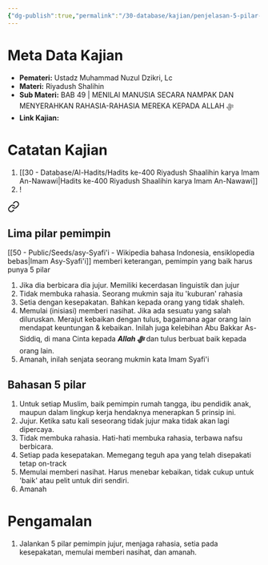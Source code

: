 ```yaml
---
{"dg-publish":true,"permalink":"/30-database/kajian/penjelasan-5-pilar-pemimpin/","tags":["kajian"]}
---
```





# Meta Data Kajian 
<div><ul class="dataview list-view-ul"><li><span><strong>Pemateri:</strong> Ustadz Muhammad Nuzul Dzikri, Lc</span></li><li><span><strong>Materi:</strong> Riyadush Shalihin</span></li><li><span><strong>Sub Materi:</strong> BAB 49 | MENILAI MANUSIA SECARA NAMPAK DAN MENYERAHKAN RAHASIA-RAHASIA MEREKA KEPADA ALLAH ﷻ</span></li><li><span><strong>Link Kajian:</strong>  </span></li></ul></div>

# Catatan Kajian
1. [[30 - Database/Al-Hadits/Hadits ke-400 Riyadush Shaalihin karya Imam An-Nawawi\|Hadits ke-400 Riyadush Shaalihin karya Imam An-Nawawi]]
2. !
<div class="transclusion internal-embed is-loaded"><a class="markdown-embed-link" href="/30-database/kajian/lima-pilar-pemimpin/#lima-pilar-pemimpin" aria-label="Open link"><svg xmlns="http://www.w3.org/2000/svg" width="24" height="24" viewBox="0 0 24 24" fill="none" stroke="currentColor" stroke-width="2" stroke-linecap="round" stroke-linejoin="round" class="svg-icon lucide-link"><path d="M10 13a5 5 0 0 0 7.54.54l3-3a5 5 0 0 0-7.07-7.07l-1.72 1.71"></path><path d="M14 11a5 5 0 0 0-7.54-.54l-3 3a5 5 0 0 0 7.07 7.07l1.71-1.71"></path></svg></a><div class="markdown-embed">



## Lima pilar pemimpin
[[50 - Public/Seeds/asy-Syafi'i - Wikipedia bahasa Indonesia, ensiklopedia bebas\|Imam Asy-Syafi'i]] memberi keterangan, pemimpin yang baik harus punya 5 pilar
1. Jika dia berbicara dia jujur. Memiliki kecerdasan linguistik dan jujur
2. Tidak membuka rahasia. Seorang mukmin saja itu 'kuburan' rahasia
3. Setia dengan kesepakatan. Bahkan kepada orang yang tidak shaleh.
4. Memulai (inisiasi) memberi nasihat. Jika ada sesuatu yang salah diluruskan. Merajut kebaikan dengan tulus, bagaimana agar orang lain mendapat keuntungan & kebaikan. Inilah juga kelebihan Abu Bakkar As-Siddiq, di mana Cinta kepada ***Allah ﷻ*** dan tulus berbuat baik kepada orang lain.
5. Amanah, inilah senjata seorang mukmin kata Imam Syafi'i




</div></div>


## Bahasan 5 pilar
1. Untuk setiap Muslim, baik pemimpin rumah tangga, ibu pendidik anak, maupun dalam lingkup kerja hendaknya menerapkan 5 prinsip ini.
2. Jujur. Ketika satu kali seseorang tidak jujur maka tidak akan lagi dipercaya.
3. Tidak membuka rahasia. Hati-hati membuka rahasia, terbawa nafsu berbicara.
4. Setiap pada kesepatakan. Memegang teguh apa yang telah disepakati tetap on-track
5. Memulai memberi nasihat. Harus menebar kebaikan, tidak cukup untuk 'baik' atau pelit untuk diri sendiri.
6. Amanah
# Pengamalan
1. Jalankan 5 pilar pemimpin jujur, menjaga rahasia, setia pada kesepakatan, memulai memberi nasihat, dan amanah.
 
 